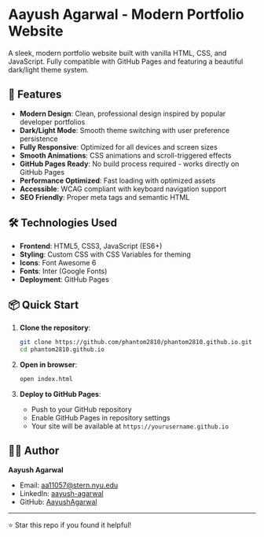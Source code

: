 # Aayush Agarwal - Modern Portfolio Website

A sleek, modern portfolio website built with vanilla HTML, CSS, and JavaScript. Fully compatible with GitHub Pages and featuring a beautiful dark/light theme system.

## 🚀 Features

- **Modern Design**: Clean, professional design inspired by popular developer portfolios
- **Dark/Light Mode**: Smooth theme switching with user preference persistence
- **Fully Responsive**: Optimized for all devices and screen sizes
- **Smooth Animations**: CSS animations and scroll-triggered effects
- **GitHub Pages Ready**: No build process required - works directly on GitHub Pages
- **Performance Optimized**: Fast loading with optimized assets
- **Accessible**: WCAG compliant with keyboard navigation support
- **SEO Friendly**: Proper meta tags and semantic HTML

## 🛠️ Technologies Used

- **Frontend**: HTML5, CSS3, JavaScript (ES6+)
- **Styling**: Custom CSS with CSS Variables for theming
- **Icons**: Font Awesome 6
- **Fonts**: Inter (Google Fonts)
- **Deployment**: GitHub Pages

## 📦 Quick Start

1. **Clone the repository**:

   ```bash
   git clone https://github.com/phantom2810/phantom2810.github.io.git
   cd phantom2810.github.io
   ```

2. **Open in browser**:

   ```bash
   open index.html
   ```

3. **Deploy to GitHub Pages**:
   - Push to your GitHub repository
   - Enable GitHub Pages in repository settings
   - Your site will be available at `https://yourusername.github.io`

## 👨‍💻 Author

**Aayush Agarwal**

- Email: aa11057@stern.nyu.edu
- LinkedIn: [aayush-agarwal](https://www.linkedin.com/in/aayush-agarwal/)
- GitHub: [AayushAgarwal](https://github.com/AayushAgarwal)

---

⭐ Star this repo if you found it helpful!
